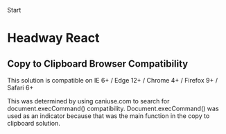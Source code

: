 Start

# Headway React

## Copy to Clipboard Browser Compatibility

This solution is compatible on IE 6+ / Edge 12+ / Chrome 4+ / Firefox 9+ / Safari 6+

This was determined by using caniuse.com to search for document.execCommand() compatibility. Document.execCommand() was used as an indicator because that was the main function in the copy to clipboard solution.
